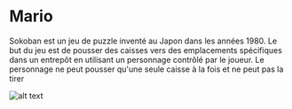 # Mario
Sokoban est un jeu de puzzle inventé au Japon dans les années 1980. Le but du jeu est de pousser des caisses vers des emplacements spécifiques dans un entrepôt en utilisant un personnage contrôlé par le joueur. Le personnage ne peut pousser qu'une seule caisse à la fois et ne peut pas la tirer



![alt text](https://github.com/Amassi06/Mario/blob/main/Capture%20d'%C3%A9cran%202023-03-27%20195207.png)
